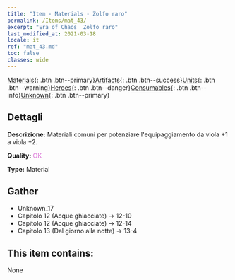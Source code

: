```yaml
---
title: "Item - Materials - Zolfo raro"
permalink: /Items/mat_43/
excerpt: "Era of Chaos  Zolfo raro"
last_modified_at: 2021-03-18
locale: it
ref: "mat_43.md"
toc: false
classes: wide
---
```

 [Materials](/it/Items/){: .btn .btn--primary}[Artifacts](/it/Items/Artifacts/){: .btn .btn--success}[Units](/it/Items/Units/){: .btn .btn--warning}[Heroes](/it/Items/Heroes/){: .btn .btn--danger}[Consumables](/it/Items/Consumables/){: .btn .btn--info}[Unknown](/it/Items/Unknown/){: .btn .btn--primary}

## Dettagli
 **Descrizione:** Materiali comuni per potenziare l'equipaggiamento da viola +1 a viola +2.

 **Quality:** <span style="color: #DA70D6">OK</span>

 **Type:** Material

## Gather

*    Unknown_17 
*    Capitolo 12 (Acque ghiacciate) -> 12-10 
*    Capitolo 12 (Acque ghiacciate) -> 12-14 
*    Capitolo 13 (Dal giorno alla notte) -> 13-4 

## This item contains:

  None

